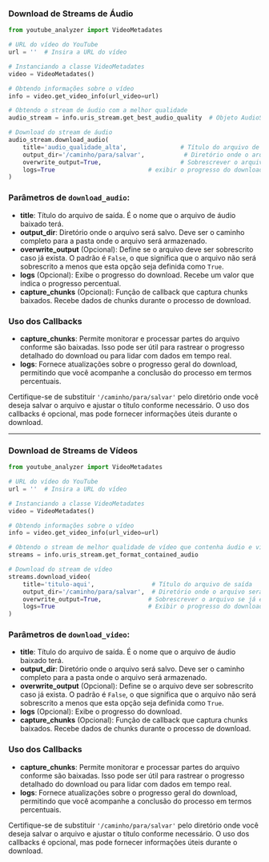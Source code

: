 ### Download de Streams de Áudio

```python
from youtube_analyzer import VideoMetadates

# URL do vídeo do YouTube
url = ''  # Insira a URL do vídeo

# Instanciando a classe VideoMetadates
video = VideoMetadates()

# Obtendo informações sobre o vídeo
info = video.get_video_info(url_video=url)

# Obtendo o stream de áudio com a melhor qualidade
audio_stream = info.uris_stream.get_best_audio_quality  # Objeto AudioStream

# Download do stream de áudio
audio_stream.download_audio(
    title='audio_qualidade_alta',               # Título do arquivo de saída
    output_dir='/caminho/para/salvar',           # Diretório onde o arquivo será salvo
    overwrite_output=True,                      # Sobrescrever o arquivo se já existir
    logs=True                          # exibir o progresso do download
)
```

### Parâmetros de `download_audio`:

- **title**: Título do arquivo de saída. É o nome que o arquivo de áudio baixado terá.
- **output_dir**: Diretório onde o arquivo será salvo. Deve ser o caminho completo para a pasta onde o arquivo será armazenado.
- **overwrite_output** (Opcional): Define se o arquivo deve ser sobrescrito caso já exista. O padrão é `False`, o que significa que o arquivo não será sobrescrito a menos que esta opção seja definida como `True`.
- **logs** (Opcional): Exibe o progresso do download. Recebe um valor que indica o progresso percentual.
- **capture_chunks** (Opcional): Função de callback que captura chunks baixados. Recebe dados de chunks durante o processo de download.

### Uso dos Callbacks

- **capture_chunks**: Permite monitorar e processar partes do arquivo conforme são baixadas. Isso pode ser útil para rastrear o progresso detalhado do download ou para lidar com dados em tempo real.
- **logs**: Fornece atualizações sobre o progresso geral do download, permitindo que você acompanhe a conclusão do processo em termos percentuais.

Certifique-se de substituir `'/caminho/para/salvar'` pelo diretório onde você deseja salvar o arquivo e ajustar o título conforme necessário. O uso dos callbacks é opcional, mas pode fornecer informações úteis durante o download.



---
### Download de Streams de Vídeos
```python
from youtube_analyzer import VideoMetadates

# URL do vídeo do YouTube
url = ''  # Insira a URL do vídeo

# Instanciando a classe VideoMetadates
video = VideoMetadates()

# Obtendo informações sobre o vídeo
info = video.get_video_info(url_video=url)

# Obtendo o stream de melhor qualidade de vídeo que contenha áudio e vídeo
streams = info.uris_stream.get_format_contained_audio

# Download do stream de vídeo
streams.download_video(
    title='titulo-aqui',                # Título do arquivo de saída
    output_dir='/caminho/para/salvar',  # Diretório onde o arquivo será salvo
    overwrite_output=True,             # Sobrescrever o arquivo se já existir
    logs=True                          # Exibir o progresso do download
)

```

### Parâmetros de `download_video`:

- **title**: Título do arquivo de saída. É o nome que o arquivo de áudio baixado terá.
- **output_dir**: Diretório onde o arquivo será salvo. Deve ser o caminho completo para a pasta onde o arquivo será armazenado.
- **overwrite_output** (Opcional): Define se o arquivo deve ser sobrescrito caso já exista. O padrão é `False`, o que significa que o arquivo não será sobrescrito a menos que esta opção seja definida como `True`.
- **logs** (Opcional): Exibe o progresso do download.
- **capture_chunks** (Opcional): Função de callback que captura chunks baixados. Recebe dados de chunks durante o processo de download.

### Uso dos Callbacks

- **capture_chunks**: Permite monitorar e processar partes do arquivo conforme são baixadas. Isso pode ser útil para rastrear o progresso detalhado do download ou para lidar com dados em tempo real.
- **logs**: Fornece atualizações sobre o progresso geral do download, permitindo que você acompanhe a conclusão do processo em termos percentuais.

Certifique-se de substituir `'/caminho/para/salvar'` pelo diretório onde você deseja salvar o arquivo e ajustar o título conforme necessário. O uso dos callbacks é opcional, mas pode fornecer informações úteis durante o download.

